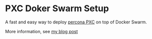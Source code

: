 # PXC Doker Swarm Setup

A fast and easy way to deploy [percona PXC]() on top of Docker Swarm.

More information, see [my blog post](http://xinity.github.io/2017-04-22-Percona-PXC-Swarm-mode)